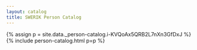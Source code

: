 ```yaml
---
layout: catalog
title: SWERIK Person Catalog
---
```

{% assign p = site.data._person-catalog.i-KVQoAx5QRB2L7nXn3GfDxJ %}
{% include person-catalog.html p=p %}

